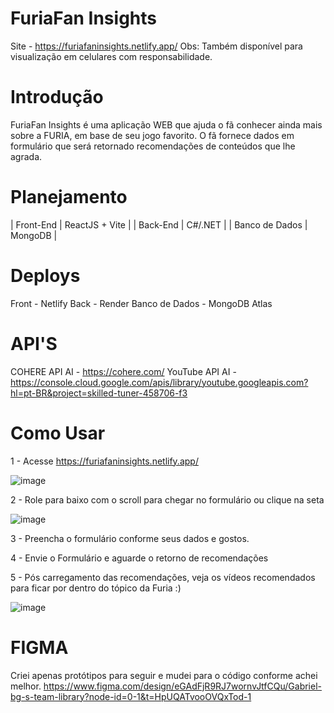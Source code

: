 # FuriaFan Insights


Site - https://furiafaninsights.netlify.app/ 
Obs: Também disponível para visualização em celulares com responsabilidade.


# Introdução

FuriaFan Insights é uma aplicação WEB que ajuda o fã conhecer ainda mais sobre a FURIA, em base de seu jogo favorito.
O fã fornece dados em formulário que será retornado recomendações de conteúdos que lhe agrada.


# Planejamento


| Front-End   | ReactJS + Vite | 
|  Back-End  |  C#/.NET  | 
|  Banco de Dados  | MongoDB | 


 # Deploys

Front - Netlify
Back - Render
Banco de Dados - MongoDB Atlas


# API'S

COHERE API AI - https://cohere.com/
YouTube API AI - https://console.cloud.google.com/apis/library/youtube.googleapis.com?hl=pt-BR&project=skilled-tuner-458706-f3

# Como Usar

1 - Acesse https://furiafaninsights.netlify.app/

![image](https://github.com/user-attachments/assets/a6196476-90f4-4f70-b01c-28433f44f9c3)

2 - Role para baixo com o scroll para chegar no formulário ou clique na seta

![image](https://github.com/user-attachments/assets/6d6e4eaf-352c-4a1a-b70b-77b9cb74da2e)

3 - Preencha o formulário conforme seus dados e gostos.

4 - Envie o Formulário e aguarde o retorno de recomendações

5 - Pós carregamento das recomendações, veja os vídeos recomendados para ficar por dentro do tópico da Furia :)

![image](https://github.com/user-attachments/assets/ea1a87d9-60d8-4c0b-9dd0-810d6a8ca679)


# FIGMA

Criei apenas protótipos para seguir e mudei para o código conforme achei melhor.
https://www.figma.com/design/eGAdFjR9RJ7wornvJtfCQu/Gabriel-bg-s-team-library?node-id=0-1&t=HpUQATvooOVQxTod-1
